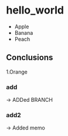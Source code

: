 # hello_world

- Apple
- Banana
- Peach

## Conclusions

1.Orange

### add
-> ADDed BRANCH

### add2
-> Added memo

